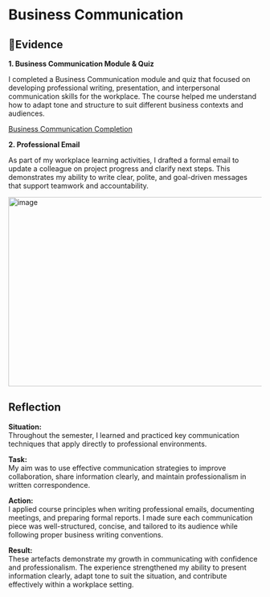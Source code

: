 # Business Communication   

## 📄Evidence

**1. Business Communication Module & Quiz**  

I completed a Business Communication module and quiz that focused on developing professional writing, presentation, and interpersonal communication skills for the workplace. The course helped me understand how to adapt tone and structure to suit different business contexts and audiences.  

[Business Communication Completion](https://github.com/AJ219423202/DigitalPortfolio1/blob/eb21e5f1c27fb3aad848477b19b4ff6f1a5cd5d3/File/BUSINESS_COMMUNICATION.png)
  

**2. Professional Email**  

As part of my workplace learning activities, I drafted a formal email to update a colleague on project progress and clarify next steps. This demonstrates my ability to write clear, polite, and goal-driven messages that support teamwork and accountability.  

<img width="999" height="377" alt="image" src="https://github.com/user-attachments/assets/9caa3518-38f1-43e7-9c03-464e2eb05b4d" />  


## Reflection   

**Situation:**  
Throughout the semester, I learned and practiced key communication techniques that apply directly to professional environments.  

**Task:**  
My aim was to use effective communication strategies to improve collaboration, share information clearly, and maintain professionalism in written correspondence.  

**Action:**  
I applied course principles when writing professional emails, documenting meetings, and preparing formal reports. I made sure each communication piece was well-structured, concise, and tailored to its audience while following proper business writing conventions.  

**Result:**  
These artefacts demonstrate my growth in communicating with confidence and professionalism. The experience strengthened my ability to present information clearly, adapt tone to suit the situation, and contribute effectively within a workplace setting.  
